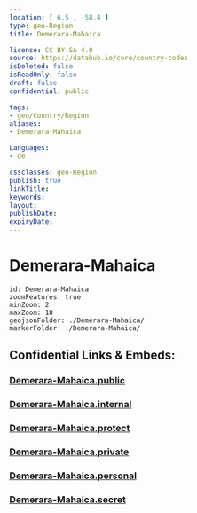 ```yaml
---
location: [ 6.5 , -58.4 ] 
type: geo-Region
title: Demerara-Mahaica

license: CC BY-SA 4.0
source: https://datahub.io/core/country-codes
isDeleted: false
isReadOnly: false
draft: false
confidential: public

tags:
- geo/Country/Region
aliases:
- Demerara-Mahaica

Languages:
- de

cssclasses: geo-Region
publish: true
linkTitle: 
keywords: 
layout: 
publishDate: 
expiryDate: 
---
```


# Demerara-Mahaica

```leaflet
id: Demerara-Mahaica
zoomFeatures: true 
minZoom: 2 
maxZoom: 18
geojsonFolder: ./Demerara-Mahaica/
markerFolder: ./Demerara-Mahaica/
```


## Confidential Links & Embeds: 

### [Demerara-Mahaica.public](/_public/\Earth\Continent\America~South\Guyana\Regions~GuyanaDemerara-Mahaica.public.md) 

### [Demerara-Mahaica.internal](/_internal/\Earth\Continent\America~South\Guyana\Regions~GuyanaDemerara-Mahaica.internal.md) 

### [Demerara-Mahaica.protect](/_protect/\Earth\Continent\America~South\Guyana\Regions~GuyanaDemerara-Mahaica.protect.md) 

### [Demerara-Mahaica.private](/_private/\Earth\Continent\America~South\Guyana\Regions~GuyanaDemerara-Mahaica.private.md) 

### [Demerara-Mahaica.personal](/_personal/\Earth\Continent\America~South\Guyana\Regions~GuyanaDemerara-Mahaica.personal.md) 

### [Demerara-Mahaica.secret](/_secret/\Earth\Continent\America~South\Guyana\Regions~GuyanaDemerara-Mahaica.secret.md)

